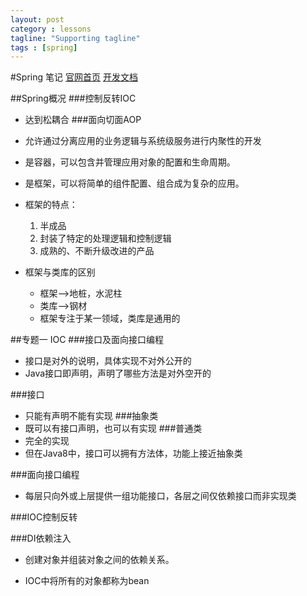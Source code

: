 ```yaml
---
layout: post
category : lessons
tagline: "Supporting tagline"
tags : [spring]
---
```


#Spring 笔记
[官网首页](http://spring.io/)
[开发文档](http://projects.spring.io/spring-framework/)

##Spring概况
###控制反转IOC
- 达到松耦合
###面向切面AOP
- 允许通过分离应用的业务逻辑与系统级服务进行内聚性的开发
- 是容器，可以包含并管理应用对象的配置和生命周期。
- 是框架，可以将简单的组件配置、组合成为复杂的应用。

- 框架的特点：
	1. 半成品 
	2. 封装了特定的处理逻辑和控制逻辑 
	3. 成熟的、不断升级改进的产品

- 框架与类库的区别
	- 框架-->地桩，水泥柱
	- 类库-->钢材
	- 框架专注于某一领域，类库是通用的

##专题一 IOC
###接口及面向接口编程
- 接口是对外的说明，具体实现不对外公开的
- Java接口即声明，声明了哪些方法是对外空开的
	
###接口
- 只能有声明不能有实现
###抽象类
- 既可以有接口声明，也可以有实现
###普通类
- 完全的实现
- 但在Java8中，接口可以拥有方法体，功能上接近抽象类

###面向接口编程
- 每层只向外或上层提供一组功能接口，各层之间仅依赖接口而非实现类

###IOC控制反转
	
###DI依赖注入	
- 创建对象并组装对象之间的依赖关系。

- IOC中将所有的对象都称为bean




